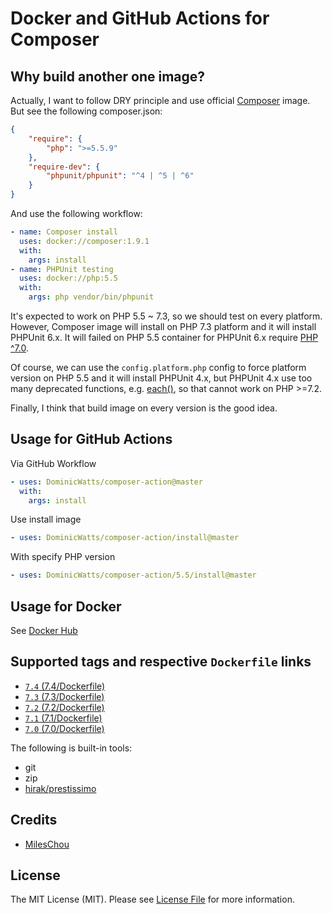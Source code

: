 # Docker and GitHub Actions for Composer

## Why build another one image?

Actually, I want to follow DRY principle and use official [Composer](https://hub.docker.com/_/composer) image. But see the following composer.json:

```json
{
    "require": {
        "php": ">=5.5.9"
    },
    "require-dev": {
        "phpunit/phpunit": "^4 | ^5 | ^6"
    }
}
```

And use the following workflow:

```yaml
- name: Composer install
  uses: docker://composer:1.9.1
  with:
    args: install
- name: PHPUnit testing
  uses: docker://php:5.5
  with:
    args: php vendor/bin/phpunit
```

It's expected to work on PHP 5.5 ~ 7.3, so we should test on every platform. However, Composer image will install on PHP 7.3 platform and it will install PHPUnit 6.x. It will failed on PHP 5.5 container for PHPUnit 6.x require [PHP ^7.0](https://packagist.org/packages/phpunit/phpunit#6.0.0).   

Of course, we can use the `config.platform.php` config to force platform version on PHP 5.5 and it will install PHPUnit 4.x, but PHPUnit 4.x use too many deprecated functions, e.g. [each()](https://www.php.net/manual/en/function.each.php), so that cannot work on PHP >=7.2.

Finally, I think that build image on every version is the good idea.

## Usage for GitHub Actions

Via GitHub Workflow

```yaml
- uses: DominicWatts/composer-action@master
  with:
    args: install
```

Use install image

```yaml
- uses: DominicWatts/composer-action/install@master
```

With specify PHP version

```yaml
- uses: DominicWatts/composer-action/5.5/install@master
```

## Usage for Docker

See [Docker Hub](https://hub.docker.com/r/domw/composer/)

## Supported tags and respective `Dockerfile` links

* [`7.4` (7.4/Dockerfile)](domwhttps://github.com/dominicwatts/composer-action/blob/master/7.4/Dockerfile)
* [`7.3` (7.3/Dockerfile)](domwhttps://github.com/dominicwatts/composer-action/blob/master/7.3/Dockerfile)
* [`7.2` (7.2/Dockerfile)](domwhttps://github.com/dominicwatts/composer-action/blob/master/7.2/Dockerfile)
* [`7.1` (7.1/Dockerfile)](domwhttps://github.com/dominicwatts/composer-action/blob/master/7.1/Dockerfile)
* [`7.0` (7.0/Dockerfile)](domwhttps://github.com/dominicwatts/composer-action/blob/master/7.0/Dockerfile)

The following is built-in tools:

* git
* zip
* [hirak/prestissimo](https://github.com/hirak/prestissimo)

## Credits

* [MilesChou](https://github.com/MilesChou)

## License

The MIT License (MIT). Please see [License File](LICENSE) for more information.
